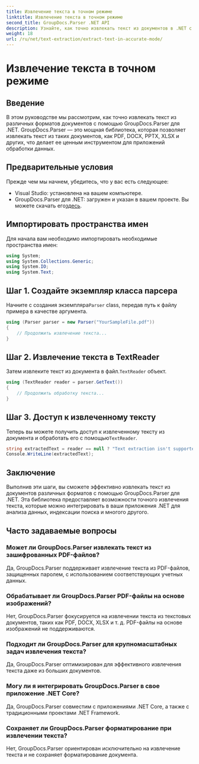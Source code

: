 ```yaml
---
title: Извлечение текста в точном режиме
linktitle: Извлечение текста в точном режиме
second_title: GroupDocs.Parser .NET API
description: Узнайте, как точно извлекать текст из документов в .NET с помощью GroupDocs.Parser для бесперебойной обработки данных.
weight: 18
url: /ru/net/text-extraction/extract-text-in-accurate-mode/
---
```


# Извлечение текста в точном режиме

## Введение
В этом руководстве мы рассмотрим, как точно извлекать текст из различных форматов документов с помощью GroupDocs.Parser для .NET. GroupDocs.Parser — это мощная библиотека, которая позволяет извлекать текст из таких документов, как PDF, DOCX, PPTX, XLSX и других, что делает ее ценным инструментом для приложений обработки данных.
## Предварительные условия
Прежде чем мы начнем, убедитесь, что у вас есть следующее:
- Visual Studio: установлена на вашем компьютере.
-  GroupDocs.Parser для .NET: загружен и указан в вашем проекте. Вы можете скачать его[здесь](https://releases.groupdocs.com/parser/net/).

## Импортировать пространства имен
Для начала вам необходимо импортировать необходимые пространства имен:
```csharp
using System;
using System.Collections.Generic;
using System.IO;
using System.Text;
```
## Шаг 1. Создайте экземпляр класса парсера
 Начните с создания экземпляра`Parser` class, передав путь к файлу примера в качестве аргумента.
```csharp
using (Parser parser = new Parser("YourSampleFile.pdf"))
{
    // Продолжить извлечение текста...
}
```
## Шаг 2. Извлечение текста в TextReader
 Затем извлеките текст из документа в файл.`TextReader` объект.
```csharp
using (TextReader reader = parser.GetText())
{
    // Продолжить обработку текста...
}
```
## Шаг 3. Доступ к извлеченному тексту
 Теперь вы можете получить доступ к извлеченному тексту из документа и обработать его с помощью`TextReader`.
```csharp
string extractedText = reader == null ? "Text extraction isn't supported" : reader.ReadToEnd();
Console.WriteLine(extractedText);
```

## Заключение
Выполнив эти шаги, вы сможете эффективно извлекать текст из документов различных форматов с помощью GroupDocs.Parser для .NET. Эта библиотека предоставляет возможности точного извлечения текста, которые можно интегрировать в ваши приложения .NET для анализа данных, индексации поиска и многого другого.

## Часто задаваемые вопросы
### Может ли GroupDocs.Parser извлекать текст из зашифрованных PDF-файлов?
Да, GroupDocs.Parser поддерживает извлечение текста из PDF-файлов, защищенных паролем, с использованием соответствующих учетных данных.
### Обрабатывает ли GroupDocs.Parser PDF-файлы на основе изображений?
Нет, GroupDocs.Parser фокусируется на извлечении текста из текстовых документов, таких как PDF, DOCX, XLSX и т. д. PDF-файлы на основе изображений не поддерживаются.
### Подходит ли GroupDocs.Parser для крупномасштабных задач извлечения текста?
Да, GroupDocs.Parser оптимизирован для эффективного извлечения текста даже из больших документов.
### Могу ли я интегрировать GroupDocs.Parser в свое приложение .NET Core?
Да, GroupDocs.Parser совместим с приложениями .NET Core, а также с традиционными проектами .NET Framework.
### Сохраняет ли GroupDocs.Parser форматирование при извлечении текста?
Нет, GroupDocs.Parser ориентирован исключительно на извлечение текста и не сохраняет форматирование документа.